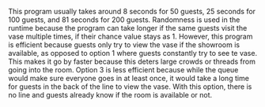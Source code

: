 
This program usually takes around 8 seconds for 50 guests, 25 seconds for 100 guests, and 81 seconds for 200 guests. Randomness is used in the runtime because the program can take longer if the same guests visit the vase multiple times, if their chance value stays as 1. However, this program is efficient because guests only try to view the vase if the showroom is available, as opposed to option 1 where guests constantly try to see te vase. This makes it go by faster because this deters large crowds or threads from going into the room. Option 3 is less efficient because while the queue would make sure everyone goes in at least once, it would take a long time for guests in the back of the line to view the vase.
With this option, there is no line and guests already know if the room is available or not.